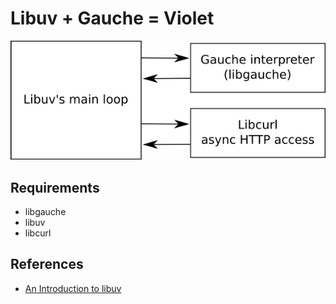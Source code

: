 Libuv + Gauche = Violet
=======================

![](diagram.png)

Requirements
------------

* libgauche
* libuv
* libcurl

References
----------
* [An Introduction to libuv](https://nikhilm.github.io/uvbook/index.html)
